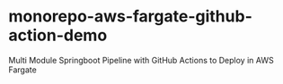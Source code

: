 # monorepo-aws-fargate-github-action-demo
Multi Module Springboot Pipeline with GitHub Actions to Deploy in AWS Fargate
